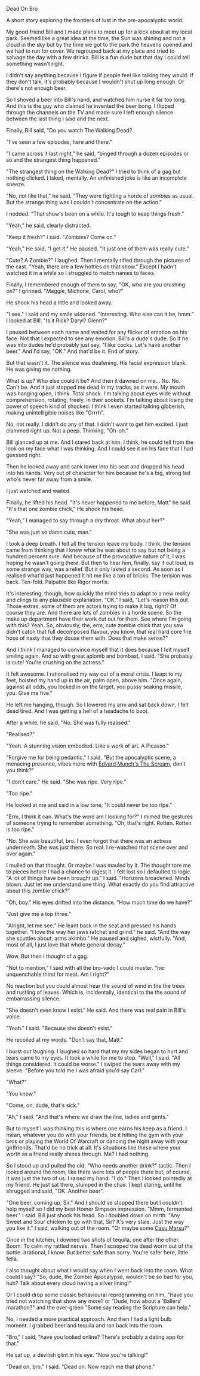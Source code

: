 Dead On Bro

A short story exploring the frontiers of lust in the pre-apocalyptic world.

My good friend Bill and I made plans to meet up for a kick about at my local park.  Seemed like a great idea at the time, the Sun was shining and not a cloud in the sky but by the time we got to the park the heavens opened and we had to run for cover.  We regrouped back at my place and tried to salvage the day with a few drinks.  Bill is a fun dude but that day I could tell something wasn't right.  

I didn't say anything because I figure if people feel like talking they would.  If they don't talk, it's probably because I wouldn't shut up long enough.  Or there's not enough beer.  

So I shoved a beer into Bill's hand, and watched him nurse it far too long.  And this is the guy who claimed he invented the beer bong.  I flipped through the channels on the TV and made sure I left enough silence between the last thing I said and the next.

Finally, Bill said, "Do you watch The Walking Dead?

"I've seen a few episodes, here and there."

"I came across it last night,” he said, “binged through a dozen episodes  or so and the strangest thing happened."

"The strangest thing on the Walking Dead?"  I tried to think of a gag but nothing clicked.  I tsked, mentally.  An unfinished joke is like an incomplete sneeze.

"No, not like that," he said.  "They were fighting a horde of zombies as usual.  But the strange thing was I couldn't concentrate on the action."

I nodded.  "That show's been on a while.  It's tough to keep things fresh."

"Yeah," he said, clearly distracted.

"Keep it fresh?" I said.  "Zombies?  Come on."

"Yeah," He said,  "I get it."  He paused.  "It just one of them was really cute."

"Cute? A Zombie?"  I laughed.  Then I mentally rifled through the pictures of the cast. "Yeah, there are a few hotties on that show."  Except I hadn't watched it in a while so I struggled to match names to faces.

Finally, I remembered enough of them to say, "OK, who are you crushing on?"  I grinned.  "Maggie, Michone, Carol, who?"

He shook his head a little and looked away.

"I see." I said and my smile widened. "Interesting.  Who else can it be, hmm." I looked at Bill.  "Is it Rick?  Daryl?  Glenn?"

I paused between each name and waited for any flicker of emotion on his face.  Not that I expected to see any emotion.  Bill's a dude's dude.  So if he was into dudes he'd probably just say, "I like cocks.  Let's have another beer."  And I'd say, "OK." And that'd be it. End of story.

But that wasn't it.  The silence was deafening. His facial expression blank.  He was giving me nothing. 

What is up?  Who else could it be?  And then it dawned on me...  No.  No.  Can't be.  And it just stopped me dead in my tracks, as it were.  My mouth was hanging open, I think.  Total shock. I'm talking about eyes wide without comprehension, rotating, freely, in their sockets. I'm talking about losing the power of speech kind of shocked.  I think I even started talking gibberish, making unintelligible noises like "Grrrh".

No, not really.  I didn't do any of that.  I didn't want to get him excited.   I just clammed right up.  Not a peep. Thinking, "Oh-oh."

Bill glanced up at me.  And I stared back at him.  I think, he could tell from the look on my face what I was thinking.  And I could see it on his face that I had guessed right.

Then he looked away and sank lower into his seat and dropped his head into his hands.  Very out of character for him because he's a big, strong lad who's never far away from a smile.

I just watched and waited.

Finally, he lifted his head.  "It's never happened to me before, Matt" he said.  "It's that one zombie chick," He shook his head.

"Yeah,” I managed to say through a dry throat.  What about her?" 

"She was just so damn cute, man."

I took a deep breath.  I felt all the tension leave my body.  I think, the tension came from thinking that I knew what he was about to say but not being a hundred percent sure.  And because of the provocative nature of it, I was hoping he wasn't going there.  But then to hear him, finally, say it out loud, in some strange way, was a relief.  But it only lasted a second.  As soon as I realised  what'd just happened it hit me like a ton of bricks.  The tension was back.  Ten-fold.  Palpable like Rigor mortis.

It's interesting, though, how quickly the mind tries to adapt to a new reality and clings to any plausible explanation.  "OK." I said,  "Let's reason this out.  Those extras, some of them are actors trying to make it big, right?  Of course they are.  And there are lots of zombies in a horde scene.  So the make up department have their work cut out for them.  See where I'm going with this? Yeah.  So, obviously, the, erm, cute zombie chick that you saw didn't catch that full decomposed flavour,  you know, that real hard core fire hose of nasty that they douse them with.  Does that make sense?"

And I think I managed to convince myself that it does because I felt myself smiling again.  And so with great aplomb and bombast, I said. "She probably is cute!  You're crushing on the actress."

It felt awesome.  I rationalised my way out of a moral crisis. I leapt to my feet, hoisted my hand up in the air, palm open, above him.  "Once again, against all odds, you locked in on the target, you pussy seaking missile, you. Give me five."

He left me hanging, though.  So I lowered my arm and sat back down.  I felt dead tired.  And I was getting a hell of a headache to boot.

After a while, he said, "No.  She was fully realised."

"Realised?"

"Yeah. A stunning vision embodied.  Like a work of art.  A Picasso."

"Forgive me for being pedantic." I said.  "But the apocalyptic scene, a menacing presence, vibes more with [Edvard Munch's The Scream](https://en.wikipedia.org/wiki/The_Scream), don't you think?"

"I don't care." He said.  "She was ripe.  Very ripe."

"Too ripe."

He looked at me and said in a low tone, "It could never be too ripe."

"Erm, I think it can.  What's the word am I looking for?"  I mimed the gestures of someone trying to remember something.  "Oh, that's right. Rotten. Rotten is too ripe." 

"No.  She was beautiful, bro.  I even forgot that there was an actress underneath.  She was just there.  So real.  I re-watched that scene over and over again."

I mulled on that thought.  Or maybe I was mauled by it.  The thought tore me to pieces before I had a chance to digest it.  I felt lost so I defaulted to logic.  "A lot of things have been brought up."  I said.  "Horizons broadened.  Minds blown.  Just let me understand one thing.  What exactly do you find attractive about this zombie chick?"

"Oh, boy." His eyes drifted into the distance.  "How much time do we have?"

"Just give me a top three."

"Alright, let me see.”  He leant back in the seat and pressed his hands together.  “I love the way her jaws ratchet and grind.” he said.  “And the way she scuttles about, arms akimbo."  He paused and sighed, wistfully.  "And, most of all, I just love that whole general decay."

Wow.  But then I thought of a gag.

"Not to mention," I said with all the bro-vado I could muster. "her unquenchable thirst for meat.  Am I right?"

No reaction but you could almost hear the sound of wind in the the trees and rustling of leaves.  Which is, incidentally, identical to the the sound of embarrassing silence.

"She doesn't even know I exist." He said.  And there was real pain in Bill's voice.

"Yeah." I said.  "Because she doesn't exist."

He recoiled at my words.  "Don't say that, Matt."

I burst out laughing.  I laughed so hard that my my sides began to hurt and tears came to my eyes.  It took a while for me to stop. "Well," I said.  "All things considered.  It could be worse." I swiped the tears away with my sleeve.  "Before you told me I was afraid you'd say Carl."

"What?"

"You know."

"Come, on, dude, that's sick."

"Ah," I said.  "And that's where we draw the line, ladies and gents."

But to myself I was thinking this is where one earns his keep as a friend.  I mean, whatever you do with your friends, be it hitting the gym with your bros or playing the World Of Warcraft or dancing the night away with your girlfriends.  That'd be no trick at all.  It's situations like these where your worth as a friend really shines through.  Me? I had nothing.

So I stood up and pulled the old, "Who needs another drink?" tactic. Then I looked around the room,  like there were lots of people there but, of course, it was just the two of us.  I raised my hand.  "I do."  Then I looked pointedly at my friend.  He just sat there, slumped in the chair.  I kept staring, until he shrugged and said, "OK.  Another beer".

"One beer, coming up, Sir."  And I should've stopped there but I couldn't help myself so I did my best Homer Simpson impression. "Mmm, fermented beer." I said.  Bill just shook his head.  So I doubled down on mirth.  "Any Sweet and Sour chicken to go with that, Sir? It's very stale.  Just the way you like it." I said, walking out of the room.  "Or maybe some [Casu Marsu](https://en.wikipedia.org/wiki/Casu_marzu)?"

Once in the kitchen, I downed two shots of tequila, one after the other.  Boom.  To calm my rattled nerves.  Then I scooped the dead worm out of the bottle.  Irrational, I know.  But better safe than sorry.  You're safer here, little fella.

I also thought about what I would say when I went back into the room.  What could I say?  "So, dude, the Zombie Apocalypse, wouldn't be so bad for you, huh?  Talk about every cloud having a silver lining!"  

Or I could drop some classic behavioural reprogramming on him, "Have you tried not watching that show any more? or "Dude, how about a 'Ballers' marathon?" and the ever-green "Some say reading the Scripture can help."

No, I needed a more practical approach.  And then I had a light bulb moment.  I grabbed beer and tequila and ran back into the room.

"Bro," I said, "have you looked online? There's probably a dating app for that."

He sat up, a devilish glint in his eye.  "Now you're talking!”

"Dead on, bro." I said.  "Dead on.  Now reach me that phone."
